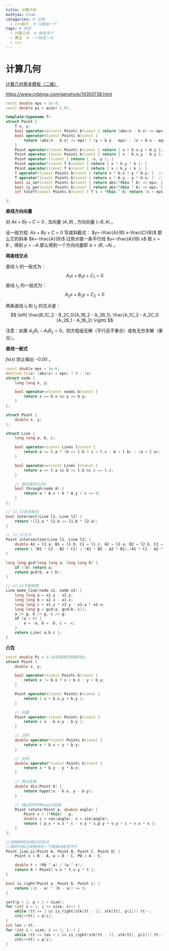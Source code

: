 ```yaml
---
title: 计算几何
mathjax: true
categories: # 分类
  - c++板子  # 只能由一个
tags: # 标签
  - 计算几何  # 能有多个
  - 算法  # 一个标签一行
  - c++
---
```


# 计算几何

[计算几何基本模板（二维）](https://www.cnblogs.com/oneway10101/p/17642080.html#求多边形面积polygon_area)

https://www.cnblogs.com/genshy/p/14350738.html

<!-- more -->

```cpp
const double eps = 1e-8;
const double pi = acos(-1.0);

template<typename T>
struct Point {
    T x, y;
    bool operator==(const Point& b)const { return (abs(x - b.x) <= eps && abs(y - b.y) <= eps); }
    bool operator<(const Point& b)const {
        return (abs(x - b.x) <= eps) ? (y < b.y - eps) : (x < b.x - eps);
    }
    Point operator+(const Point& b)const { return { x + b.x,y + b.y }; }
    Point operator-(const Point& b)const { return { x - b.x,y - b.y }; }
    Point operator-()const { return { -x,-y }; }
    Point operator*(const T k)const { return { x * k,y * k }; }
    Point operator/(const T k)const { return { x / k,y / k }; }
    T operator*(const Point& b)const { return x * b.x + y * b.y; }  // 点乘
    T operator^(const Point& b)const { return x * b.y - y * b.x; }  // 叉乘
    bool is_ver(const Point& b)const { return abs(*this * b) <= eps; }  // 垂直
    bool is_par(const Point& b)const { return abs(*this ^ b) <= eps; }  // 平行
    int toleft(const Point& b)const { T c = *this ^ b; return (c > eps) - (c < -eps); }

};
```

**直线方向向量**

对 $Ax+By+C=0$ , 法向量 $(A, B)$ , 方向向量 $(-B, A)$ 。

设一般方程: $A x+B y+C=0$
写成斜截式： $y=-\frac{A}{B} x-\frac{C}{B}$
那么它的斜率 $k=-\frac{A}{B}$
过原点做一条平行线 $y=-\frac{A}{B} x$
取 $x=B$ ，得到 $y=-A$.那么得到一个方向向量即 $\alpha=(B,-A)$ 。

**两直线交点**

直线 $l_1$ 的一般式为：$$ A_1x + B_1y + C_1 = 0 $$
直线 $l_2$ 的一般式为：$$ A_2x + B_2y + C_2 = 0 $$

两条直线 $l_1$ 和 $l_2$ 的交点是：
$$
\left( \frac{B_1C_2 - B_2C_1}{A_1B_2 - A_2B_1}, \frac{A_1C_2 - A_2C_1}{A_2B_1 - A_1B_2} \right)
$$

注意：如果 $A_2B_1 - A_1B_2 = 0$，则方程组无解（平行且不重合）或有无穷多解（重合）。

**直线一般式**

$fs(x)$ 防止输出 $-0.00$ 。

```cpp
const double eps = 1e-6;
#define fs(x) (abs(x) < eps) ? 0 : (x)
struct node {
	long long x, y;

	bool operator==(const node& b)const {
		return x == b.x && y == b.y;
	}
};

struct Point {
	double x, y;
};

struct Line {
	long long a, b, c;

	bool operator<(const Line& l)const {
		return a == l.a ? (b == l.b ? c < l.c : b < l.b) : (a < l.a);
	}

	bool operator==(const Line& l)const {
		return a == l.a && b == l.b && c == l.c;
	}

	// 直线是否过点A
	bool through(node A) {
		return a * A.x + b * A.y + c == 0;
	}
};

// l1,l2是否相交
bool intersect(Line l1, Line l2) {
	return !(l1.a * l2.b == l1.b * l2.a);
}

// l1,l2交点
Point intersection(Line l1, Line l2) {
	double A1 = l1.a, B1 = l1.b, C1 = l1.c, A2 = l2.a, B2 = l2.b, C2 = l2.c;
	return { (B1 * C2 - B2 * C1) / (A1 * B2 - A2 * B1),(A1 * C2 - A2 * C1) / (A2 * B1 - A1 * B2) };
}

long long gcd(long long a, long long b) {
	if (!b) return a;
	return gcd(b, a % b);
}

// x1,x2不能相等
Line make_line(node x1, node x2) {
	long long a = x1.y - x2.y;
	long long b = x2.x - x1.x;
	long long c = x1.x * x2.y - x1.y * x2.x;
	long long g = gcd(a, gcd(b, c));
	a /= g, b /= g, c /= g;
	if (a < 0) {
		a = -a, b = -b, c = -c;
	}
	return Line{ a,b,c };
}
```

**凸包**

```cpp
const double Pi = 3.141592653589793;
struct Point {
	double x, y;

	bool operator<(const Point& b)const {
		return x != b.x ? x < b.x : y < b.y;
	}

	Point operator+(const Point& b)const {
		return { x + b.x,y + b.y };
	}

    // 向量
	Point operator-(const Point& b)const {
		return { x - b.x,y - b.y };
	}

    // 点积
	double operator*(const Point& b)const {
		return x * b.x + y * b.y;
	}

    // 叉积
	double operator^(const Point& b)const {
		return x * b.y - y * b.x;
	}

    // 两点距离
	double dis(Point b) {
		return hypot(x - b.x, y - b.y);
	}

    // 绕p逆时针转angle弧度
	Point rotate(Point p, double angle) {
		Point v = (*this) - p;
		double c = cos(angle), s = sin(angle);
		return { p.x + v.x * c - v.y * s,p.y + v.y * c + v.x * s };
	}
};

//线段AB和线段CD的交点 
//用的时候记得要特判一下两直线是否平行
Point jiao_LL(Point A, Point B, Point C, Point D) {
    Point v = B - A, w = D - C, PQ = A - C;

    double t = (PQ ^ w) / (w ^ v);
    return A + Point{ v.x * t,v.y * t };
}

bool is_right(Point a, Point b, Point c) {
	return ((c - a) ^ (b - a)) >= 0;
}

sort(p + 1, p + 1 + size);
for (int i = 1; i <= size; i++) {
	while (tt >= 2 && is_right(stk[tt - 1], stk[tt], p[i])) tt--;
	stk[++tt] = p[i];
}
int len = tt;
for (int i = size; i >= 1; i--) {
	while (tt >= len + 1 && is_right(stk[tt - 1], stk[tt], p[i])) tt--;
	stk[++tt] = p[i];
}
```

